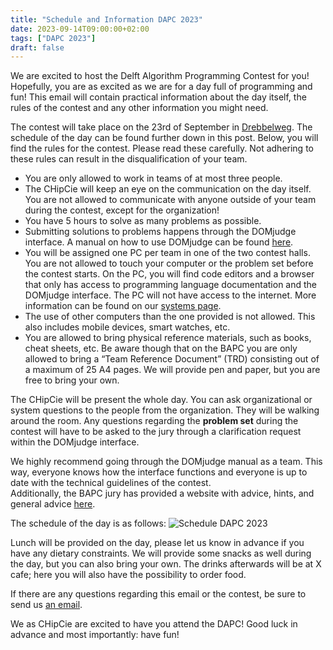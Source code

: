 ```yaml
---
title: "Schedule and Information DAPC 2023"
date: 2023-09-14T09:00:00+02:00
tags: ["DAPC 2023"]
draft: false
---
```

We are excited to host the Delft Algorithm Programming Contest for you! Hopefully, you are as excited as we are for a day full of programming and fun! This email will contain practical information about the day itself, the rules of the contest and any other information you might need.

The contest will take place on the 23rd of September in [Drebbelweg](https://map.tudelftcampus.nl/poi/education-building-35/). The schedule of the day can be found further down in this post. Below, you will find the rules for the contest. Please read these carefully. Not adhering to these rules can result in the disqualification of your team.

* You are only allowed to work in teams of at most three people.
* The CHipCie will keep an eye on the communication on the day itself. You are not allowed to communicate with anyone outside of your team during the contest, except for the organization!
* You have 5 hours to solve as many problems as possible.
* Submitting solutions to problems happens through the DOMjudge interface. A manual on how to use DOMjudge can be found [here](https://www.domjudge.org/docs/manual/8.2/team.html).
* You will be assigned one PC per team in one of the two contest halls. You are not allowed to touch your computer or the problem set before the contest starts. On the PC, you will find code editors and a browser that only has access to programming language documentation and the DOMjudge interface. The PC will not have access to the internet. More information can be found on our [systems page](/systems).
* The use of other computers than the one provided is not allowed. This also includes mobile devices, smart watches, etc.
* You are allowed to bring physical reference materials, such as books, cheat sheets, etc. Be aware though that on the BAPC you are only allowed to bring a “Team Reference Document” (TRD) consisting out of a maximum of 25 A4 pages. We will provide pen and paper, but you are free to bring your own.

The CHipCie will be present the whole day. You can ask organizational or system questions to the people from the organization. They will be walking around the room. Any questions regarding the **problem set** during the contest will have to be asked to the jury through a clarification request within the DOMjudge interface.

We highly recommend going through the DOMjudge manual as a team. This way, everyone  knows how the interface functions and everyone is up to date with the technical guidelines of the contest.<br>
Additionally, the BAPC jury has provided a website with advice, hints, and general advice [here](https://jury.bapc.eu/advice).

The schedule of the day is as follows:
![Schedule DAPC 2023](/schedule/schedule-dapc-23.png)

Lunch will be provided on the day, please let us know in advance if you have any dietary constraints. We will provide some snacks as well during the day, but you can also bring your own. The drinks afterwards will be at X cafe; here you will also have the possibility to order food.

If there are any questions regarding this email or the contest, be sure to send us [an email](/contact).  

We as CHipCie are excited to have you attend the DAPC! Good luck in advance and most  importantly: have fun!
